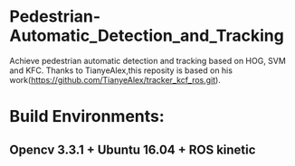 # Pedestrian-Automatic_Detection_and_Tracking
Achieve pedestrian automatic detection and tracking based on HOG, SVM and KFC.
Thanks to TianyeAlex,this reposity is based on his work(https://github.com/TianyeAlex/tracker_kcf_ros.git).

# Build Environments:

## Opencv 3.3.1 + Ubuntu 16.04 + ROS kinetic 
